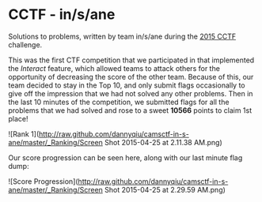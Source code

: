 CCTF - in/s/ane
===============

Solutions to problems, written by team in/s/ane during the [2015 CCTF](http://play.camsctf.com) challenge.

This was the first CTF competition that we participated in that implemented the _Interact_ feature, which allowed teams to attack others for the opportunity of decreasing the score of the other team. Because of this, our team decided to stay in the Top 10, and only submit flags occasionally to give off the impression that we had not solved any other problems. Then in the last 10 minutes of the competition, we submitted flags for all the problems that we had solved and rose to a sweet **10566** points to claim 1st place!

![Rank 1](http://raw.github.com/dannyqiu/camsctf-in-s-ane/master/_Ranking/Screen Shot 2015-04-25 at 2.11.38 AM.png)

Our score progression can be seen here, along with our last minute flag dump:

![Score Progression](http://raw.github.com/dannyqiu/camsctf-in-s-ane/master/_Ranking/Screen Shot 2015-04-25 at 2.29.59 AM.png)
